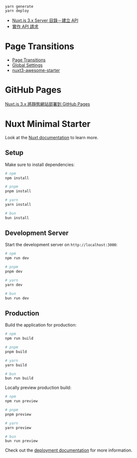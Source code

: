 ```
yarn generate
yarn deploy
```

- [Nuxt.js 3.x Server 目錄－建立 API](https://clairechang.tw/2023/09/04/nuxt3/nuxt-v3-server/)
- [實作 API 請求](https://clairechang.tw/2023/09/04/nuxt3/nuxt-v3-server/#%E5%AF%A6%E4%BD%9C-API-%E8%AB%8B%E6%B1%82)

# Page Transitions
- [Page Transitions](https://nuxt.com/docs/getting-started/transitions)
- [Global Settings](https://nuxt.com/docs/getting-started/transitions#global-settings)
- [nuxt3-awesome-starter](https://github.com/viandwi24/nuxt3-awesome-starter/blob/v2/assets/scss/animations/_transitions.scss)

# GitHub Pages
[Nuxt.js 3.x 將靜態網站部署到 GitHub Pages](https://clairechang.tw/2023/10/03/nuxt3/nuxt-v3-static-site-generation/)

# Nuxt Minimal Starter

Look at the [Nuxt documentation](https://nuxt.com/docs/getting-started/introduction) to learn more.

## Setup

Make sure to install dependencies:

```bash
# npm
npm install

# pnpm
pnpm install

# yarn
yarn install

# bun
bun install
```

## Development Server

Start the development server on `http://localhost:3000`:

```bash
# npm
npm run dev

# pnpm
pnpm dev

# yarn
yarn dev

# bun
bun run dev
```

## Production

Build the application for production:

```bash
# npm
npm run build

# pnpm
pnpm build

# yarn
yarn build

# bun
bun run build
```

Locally preview production build:

```bash
# npm
npm run preview

# pnpm
pnpm preview

# yarn
yarn preview

# bun
bun run preview
```

Check out the [deployment documentation](https://nuxt.com/docs/getting-started/deployment) for more information.
